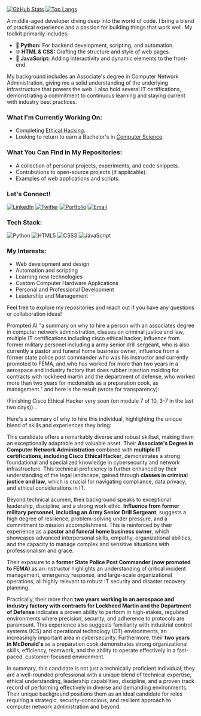 [![GitHub Stats](https://github-readme-stats.vercel.app/api?username=mmangus1&show_icons=true&theme=dracula)](https://github.com/mmangus1)
[![Top Langs](https://github-readme-stats.vercel.app/api/top-langs/?username=mmangus1&layout=compact&theme=dracula)](https://github.com/mmangus1)

A middle-aged developer diving deep into the world of code. I bring a blend of practical experience and a passion for building things that work well. My toolkit primarily includes:

- 🐍 **Python:** For backend development, scripting, and automation.
- 🌐 **HTML & CSS:** Crafting the structure and style of web pages.
- 📜 **JavaScript:** Adding interactivity and dynamic elements to the front-end.

My background includes an Associate's degree in Computer Network Administration, giving me a solid understanding of the underlying infrastructure that powers the web. I also hold several IT certifications, demonstrating a commitment to continuous learning and staying current with industry best practices.

### What I'm Currently Working On:

- Completing [Ethical Hacking](https://www.netacad.com/courses/ethical-hacker?courseLang=en-US).
- Looking to return to earn a Bachelor's in [Computer Science](https://www.uopeople.edu/programs/online-bachelors/computer-science/).

### What You Can Find in My Repositories:

- A collection of personal projects, experiments, and code snippets.
- Contributions to open-source projects (if applicable).
- Examples of web applications and scripts.

### Let's Connect!

[![LinkedIn](https://img.shields.io/badge/-LinkedIn-%230077B5?style=for-the-badge&logo=linkedin&logoColor=white)](https://www.linkedin.com/in/matthewpmangus/)
[![Twitter](https://img.shields.io/badge/-Twitter-%231DA1F2?style=for-the-badge&logo=twitter&logoColor=white)](https://x.com/MtthwMngs)
[![Portfolio](https://img.shields.io/badge/-Portfolio-%23000000?style=for-the-badge&logo=globe&logoColor=white)](https://mmangus1.github.io/)
[![Email](https://img.shields.io/badge/-Email-%23EA4335?style=for-the-badge&logo=gmail&logoColor=white)](mailto:mtthwmngs@gmail.com)

### Tech Stack:

![Python](https://img.shields.io/badge/Python-3776AB?style=for-the-badge&logo=python&logoColor=white)
![HTML5](https://img.shields.io/badge/HTML5-E34F26?style=for-the-badge&logo=html5&logoColor=white)
![CSS3](https://img.shields.io/badge/CSS3-1572B6?style=for-the-badge&logo=css3&logoColor=white)
![JavaScript](https://img.shields.io/badge/JavaScript-F7DF1E?style=for-the-badge&logo=javascript&logoColor=black)
### My Interests:

- Web development and design
- Automation and scripting
- Learning new technologies
- Custom Computer Hardware Applications
- Personal and Professional Development
- Leadership and Management

Feel free to explore my repositories and reach out if you have any questions or collaboration ideas!

Prompted AI "a summary on why to hire a person with an associates degree in computer network administration, classes on criminal justice and law, multiple IT certifications including cisco ethical hacker, influence from former military personel including a army senior drill sergeant, who is also currently a pastor and funeral home business owner, influence from a former state police post commander who was his instructor and currently promoted to FEMA, and who has worked for more than two years in a aerospace and industry factory that does rubber injection molding for contracts with lockheed martin and the department of defense, who worked more than two years for mcdonalds as a preparation cook, as management." and here is the result (wrote for transparency):

(Finishing Cisco Ethical Hacker very soon (on module 7 of 10, 3-7 in the last two days))...

Here's a summary of why to hire this individual, highlighting the unique blend of skills and experiences they bring:

This candidate offers a remarkably diverse and robust skillset, making them an exceptionally adaptable and valuable asset. Their **Associate's Degree in Computer Network Administration** combined with **multiple IT certifications, including Cisco Ethical Hacker**, demonstrates a strong foundational and specialized knowledge in cybersecurity and network infrastructure. This technical proficiency is further enhanced by their understanding of the legal landscape, gained through **classes in criminal justice and law**, which is crucial for navigating compliance, data privacy, and ethical considerations in IT.

Beyond technical acumen, their background speaks to exceptional leadership, discipline, and a strong work ethic. **Influence from former military personnel, including an Army Senior Drill Sergeant**, suggests a high degree of resilience, problem-solving under pressure, and a commitment to mission accomplishment. This is reinforced by their experience as a **pastor and funeral home business owner**, which showcases advanced interpersonal skills, empathy, organizational abilities, and the capacity to manage complex and sensitive situations with professionalism and grace.

Their exposure to a **former State Police Post Commander (now promoted to FEMA)** as an instructor highlights an understanding of critical incident management, emergency response, and large-scale organizational operations, all highly relevant to robust IT security and disaster recovery planning.

Practically, their more than **two years working in an aerospace and industry factory with contracts for Lockheed Martin and the Department of Defense** indicates a proven ability to perform in high-stakes, regulated environments where precision, security, and adherence to protocols are paramount. This experience also suggests familiarity with industrial control systems (ICS) and operational technology (OT) environments, an increasingly important area in cybersecurity. Furthermore, their **two years in McDonald's** as a preparation cook demonstrates strong organizational skills, efficiency, teamwork, and the ability to operate effectively in a fast-paced, customer-focused environment.

In summary, this candidate is not just a technically proficient individual; they are a well-rounded professional with a unique blend of technical expertise, ethical understanding, leadership capabilities, discipline, and a proven track record of performing effectively in diverse and demanding environments. Their unique background positions them as an ideal candidate for roles requiring a strategic, security-conscious, and resilient approach to computer network administration and beyond.
